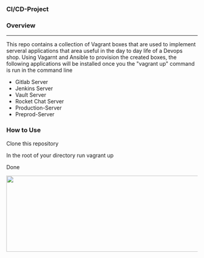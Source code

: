 
<h3>CI/CD-Project</H3>
<h3>Overview</h3>
<hr>
<p>This repo contains a collection of Vagrant boxes that are used to implement serveral applications that area useful in the day to day life of a Devops shop. Using Vagarnt and Ansible to provision the created boxes, the following applications will be installed once you the "vagrant up" command is run in the command line</p>

<ul>
  <li>Gitlab Server</li>
  <li>Jenkins Server</li>
  <li>Vault Server</li>
  <li>Rocket Chat Server</li>
  <li>Production-Server</li>
  <li>Preprod-Server</li>
</ul>

<h3>How to Use</h3>
<p>Clone this repository</p>
<p>In the root of your directory run vagrant up</p>
<p>Done</p>

<img align="left" width="600" height="200" src="https://www.python.org/python-.png">
